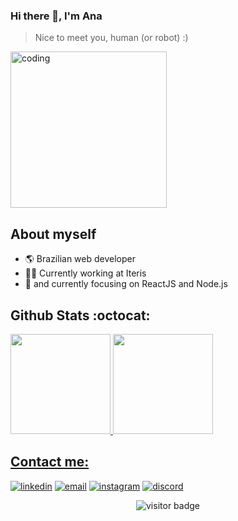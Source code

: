 ### Hi there 👋, I'm Ana
> Nice to meet you, human (or robot) :)
<img align="center" height="250rem" alt="coding" src="https://tenor.com/view/kitten-cat-typing-typing-cat-thank-goodness-gif-16601149.gif">

## About myself
- 🌎 Brazilian web developer
- 👩‍💻 Currently working at Iteris
- 🌱 and currently focusing on ReactJS and Node.js

## Github Stats :octocat:
  <div>
  <a href="https://github.com/anacsinigaglia">
  <img height="160em" src="https://github-readme-stats.vercel.app/api/top-langs/?username=anacsinigaglia&layout=compact&langs_count=16&theme=dracula"/>
  <img height="160em" src="https://github-readme-stats.vercel.app/api?username=anacsinigaglia&show_icons=true&theme=dracula&include_all_commits=true&count_private=true"/>
<div>
  
## Contact me:
 <div>
  <a href="https://www.linkedin.com/in/ana-caroline-sinigaglia/"><img src="https://img.icons8.com/color/96/000000/linkedin.png" alt="linkedin"/></a>
  <a href="mailto:anacarolinesinigaglia@gmail.com"><img src="https://img.icons8.com/color/96/000000/gmail.png" alt="email"/></a>
  <a href="https://www.instagram.com/anahalffox"><img src="https://img.icons8.com/color/96/000000/instagram-new.png" alt="instagram"/></a>
  <a href="mailto:Yhy#7417"><img src="https://img.icons8.com/color/96/000000/discord-logo.png" alt="discord"/></a>
</div>
  
<p align="center">
  <img src="https://visitor-badge.glitch.me/badge?page_id=anacsinigaglia.anacsinigaglia" alt="visitor badge"/>
</p>
